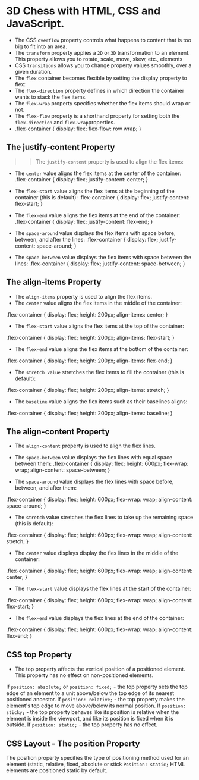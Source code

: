# 3D Chess with HTML, CSS and JavaScript.
* The CSS ```overflow``` property controls what happens to content that is too big to fit into an area.
* The ```transform``` property applies a ```2D``` or ```3D``` transformation to an element.
This property allows you to rotate, scale, move, skew, etc., elements
* CSS ```transitions``` allows you to change property values smoothly, over a given duration.
* The ```flex``` container becomes flexible by setting the display property to flex:
* The ```flex-direction``` property defines in which direction the container wants to stack the flex items.
* The ```flex-wrap``` property specifies whether the flex items should wrap or not.
* The ```flex-flow``` property is a shorthand property for setting both the ```flex-direction``` and ```flex-wrap```properties.
* .flex-container {
  display: flex;
  flex-flow: row wrap;
}

## The justify-content Property
>> The ```justify-content``` property is used to align the flex items:
* The ```center``` value aligns the flex items at the center of the container:
.flex-container {
  display: flex;
  justify-content: center;
}

* The ```flex-start``` value aligns the flex items at the beginning of the container (this is default):
.flex-container {
  display: flex;
  justify-content: flex-start;
}

* The ```flex-end``` value aligns the flex items at the end of the container:
.flex-container {
  display: flex;
  justify-content: flex-end;
}

* The ```space-around``` value displays the flex items with space before, between, and after the lines:
.flex-container {
  display: flex;
  justify-content: space-around;
}
* The ```space-between``` value displays the flex items with space between the lines:
.flex-container {
  display: flex;
  justify-content: space-between;
}

## The align-items Property
* The ```align-items``` property is used to align the flex items.
* The ```center``` value aligns the flex items in the middle of the container:

.flex-container {
  display: flex;
  height: 200px;
  align-items: center;
}

* The ```flex-start``` value aligns the flex items at the top of the container:

.flex-container {
  display: flex;
  height: 200px;
  align-items: flex-start;
}

* The ```flex-end``` value aligns the flex items at the bottom of the container:

.flex-container {
  display: flex;
  height: 200px;
  align-items: flex-end;
}

* The ```stretch value``` stretches the flex items to fill the container (this is default):

.flex-container {
  display: flex;
  height: 200px;
  align-items: stretch;
}

* The ```baseline``` value aligns the flex items such as their baselines aligns:

.flex-container {
  display: flex;
  height: 200px;
  align-items: baseline;
}

## The align-content Property
* The ```align-content``` property is used to align the flex lines.
* The ```space-between``` value displays the flex lines with equal space between them:
.flex-container {
  display: flex;
  height: 600px;
  flex-wrap: wrap;
  align-content: space-between;
}

* The ```space-around``` value displays the flex lines with space before, between, and after them:

.flex-container {
  display: flex;
  height: 600px;
  flex-wrap: wrap;
  align-content: space-around;
}

* The ```stretch``` value stretches the flex lines to take up the remaining space (this is default):

.flex-container {
  display: flex;
  height: 600px;
  flex-wrap: wrap;
  align-content: stretch;
}

* The ```center``` value displays display the flex lines in the middle of the container:

.flex-container {
  display: flex;
  height: 600px;
  flex-wrap: wrap;
  align-content: center;
}

* The ```flex-start``` value displays the flex lines at the start of the container:

.flex-container {
  display: flex;
  height: 600px;
  flex-wrap: wrap;
  align-content: flex-start;
}

* The ```flex-end``` value displays the flex lines at the end of the container: 

.flex-container {
  display: flex;
  height: 600px;
  flex-wrap: wrap;
  align-content: flex-end;
}

## CSS top Property
* The top property affects the vertical position of a positioned element. This property has no effect on non-positioned elements.

If ```position: absolute;``` or ```position: fixed;``` - the top property sets the top edge of an element to a unit above/below the top edge of its nearest positioned ancestor.
If ```position: relative;``` - the top property makes the element's top edge to move above/below its normal position.
If ```position: sticky;``` - the top property behaves like its position is relative when the element is inside the viewport, and like its position is fixed when it is outside.
If ```position: static;``` - the top property has no effect.


## CSS Layout - The position Property
The position property specifies the type of positioning method used for an element (static, relative, fixed, absolute or stick
```Position: static;```
HTML elements are positioned static by default.




